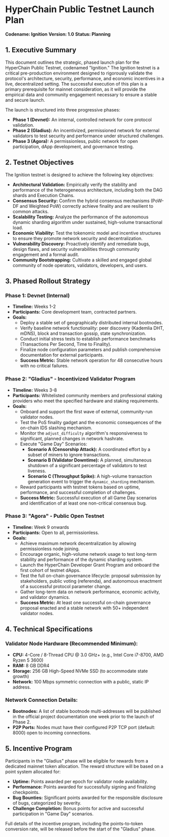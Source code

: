 # **HyperChain Public Testnet Launch Plan**

**Codename: Ignition** **Version: 1.0** **Status: Planning**

## **1\. Executive Summary**

This document outlines the strategic, phased launch plan for the HyperChain Public Testnet, codenamed "Ignition." The Ignition testnet is a critical pre-production environment designed to rigorously validate the protocol's architecture, security, performance, and economic incentives in a live, decentralized setting. The successful execution of this plan is a primary prerequisite for mainnet consideration, as it will provide the empirical data and community engagement necessary to ensure a stable and secure launch.

The launch is structured into three progressive phases:

* **Phase 1 (Devnet):** An internal, controlled network for core protocol validation.  
* **Phase 2 (Gladius):** An incentivized, permissioned network for external validators to test security and performance under structured challenges.  
* **Phase 3 (Agora):** A permissionless, public network for open participation, dApp development, and governance testing.

## **2\. Testnet Objectives**

The Ignition testnet is designed to achieve the following key objectives:

* **Architectural Validation:** Empirically verify the stability and performance of the heterogeneous architecture, including both the DAG shards and Execution Chains.  
* **Consensus Security:** Confirm the hybrid consensus mechanisms (PoW-DF and Weighted PoW) correctly achieve finality and are resilient to common attacks.  
* **Scalability Testing:** Analyze the performance of the autonomous dynamic sharding algorithm under sustained, high-volume transactional load.  
* **Economic Viability:** Test the tokenomic model and incentive structures to ensure they promote network security and decentralization.  
* **Vulnerability Discovery:** Proactively identify and remediate bugs, design flaws, and security vulnerabilities through community engagement and a formal audit.  
* **Community Bootstrapping:** Cultivate a skilled and engaged global community of node operators, validators, developers, and users.

## **3\. Phased Rollout Strategy**

### **Phase 1: Devnet (Internal)**

* **Timeline:** Weeks 1-2  
* **Participants:** Core development team, contracted partners.  
* **Goals:**  
  * Deploy a stable set of geographically distributed internal bootnodes.  
  * Verify baseline network functionality: peer discovery (Kademlia DHT, mDNS), block and transaction gossip, state synchronization.  
  * Conduct initial stress tests to establish performance benchmarks (Transactions Per Second, Time to Finality).  
  * Finalize node configuration parameters and publish comprehensive documentation for external participants.  
  * **Success Metric:** Stable network operation for 48 consecutive hours with no critical failures.

### **Phase 2: "Gladius" \- Incentivized Validator Program**

* **Timeline:** Weeks 3-8  
* **Participants:** Whitelisted community members and professional staking providers who meet the specified hardware and staking requirements.  
* **Goals:**  
  * Onboard and support the first wave of external, community-run validator nodes.  
  * Test the PoS finality gadget and the economic consequences of the on-chain IDS slashing mechanism.  
  * Monitor the `adjust_difficulty` algorithm's responsiveness to significant, planned changes in network hashrate.  
  * Execute "Game Day" Scenarios:  
    * **Scenario A (Censorship Attack):** A coordinated effort by a subset of miners to ignore transactions.  
    * **Scenario B (Validator Downtime):** A planned, simultaneous shutdown of a significant percentage of validators to test liveness.  
    * **Scenario C (Throughput Spike):** A high-volume transaction generation event to trigger the `dynamic_sharding` mechanism.  
  * Reward participants with testnet tokens based on uptime, performance, and successful completion of challenges.  
  * **Success Metric:** Successful execution of all Game Day scenarios and identification of at least one non-critical consensus bug.

### **Phase 3: "Agora" \- Public Open Testnet**

* **Timeline:** Week 9 onwards  
* **Participants:** Open to all, permissionless.  
* **Goals:**  
  * Achieve maximum network decentralization by allowing permissionless node joining.  
  * Encourage organic, high-volume network usage to test long-term stability and performance of the dynamic sharding system.  
  * Launch the HyperChain Developer Grant Program and onboard the first cohort of testnet dApps.  
  * Test the full on-chain governance lifecycle: proposal submission by stakeholders, public voting (referenda), and autonomous enactment of a successful protocol parameter change.  
  * Gather long-term data on network performance, economic activity, and validator dynamics.  
  * **Success Metric:** At least one successful on-chain governance proposal enacted and a stable network with 50+ independent validator nodes.

## **4\. Technical Specifications**

### **Validator Node Hardware (Recommended Minimum):**

* **CPU:** 4-Core / 8-Thread CPU @ 3.0 GHz+ (e.g., Intel Core i7-8700, AMD Ryzen 5 3600\)  
* **RAM:** 8 GB DDR4  
* **Storage:** 256 GB High-Speed NVMe SSD (to accommodate state growth)  
* **Network:** 100 Mbps symmetric connection with a public, static IP address.

### **Network Connection Details:**

* **Bootnodes:** A list of stable bootnode multi-addresses will be published in the official project documentation one week prior to the launch of Phase 2\.  
* **P2P Ports:** Nodes must have their configured P2P TCP port (default: 8000\) open to incoming connections.

## **5\. Incentive Program**

Participants in the "Gladius" phase will be eligible for rewards from a dedicated mainnet token allocation. The reward structure will be based on a point system allocated for:

* **Uptime:** Points awarded per epoch for validator node availability.  
* **Performance:** Points awarded for successfully signing and finalizing checkpoints.  
* **Bug Bounties:** Significant points awarded for the responsible disclosure of bugs, categorized by severity.  
* **Challenge Completion:** Bonus points for active and successful participation in "Game Day" scenarios.

Full details of the incentive program, including the points-to-token conversion rate, will be released before the start of the "Gladius" phase.

